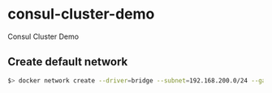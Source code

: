 # consul-cluster-demo
Consul Cluster Demo



## Create default network

```sh
$> docker network create --driver=bridge --subnet=192.168.200.0/24 --gateway=192.168.200.1 local-network
```
